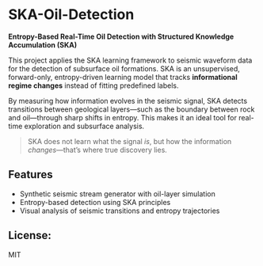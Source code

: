 # SKA-Oil-Detection

**Entropy-Based Real-Time Oil Detection with Structured Knowledge Accumulation (SKA)**

This project applies the SKA learning framework to seismic waveform data for the detection of subsurface oil formations. SKA is an unsupervised, forward-only, entropy-driven learning model that tracks **informational regime changes** instead of fitting predefined labels.

By measuring how information evolves in the seismic signal, SKA detects transitions between geological layers—such as the boundary between rock and oil—through sharp shifts in entropy. This makes it an ideal tool for real-time exploration and subsurface analysis.

> SKA does not learn what the signal *is*, but how the information *changes*—that’s where true discovery lies.



## Features
- Synthetic seismic stream generator with oil-layer simulation
- Entropy-based detection using SKA principles
- Visual analysis of seismic transitions and entropy trajectories



## License: 
MIT
